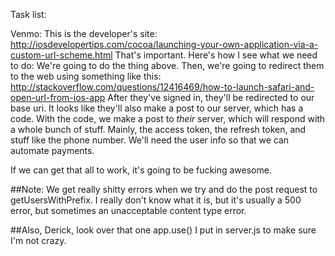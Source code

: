 Task list: 

Venmo: 
This is the developer's site: 
http://iosdevelopertips.com/cocoa/launching-your-own-application-via-a-custom-url-scheme.html
That's important. Here's how I see what we need to do: We're going to do the thing above. Then, we're going to redirect them to the web using something like this: http://stackoverflow.com/questions/12416469/how-to-launch-safari-and-open-url-from-ios-app 
After they've signed in, they'll be redirected to our base uri. It looks like they'll also make a post to our server, which has a code. With the code, we make a post to *their* server, which will respond with a whole bunch of stuff. Mainly, the access token, the refresh token, and stuff like the phone number. We'll need the user info so that we can automate payments. 

If we can get that all to work, it's going to be fucking awesome.


##Note: We get really shitty errors when we try and do the post request to getUsersWithPrefix. I really don't know what it is, but it's usually a 500 error, but sometimes an unacceptable content type error.

##Also, Derick, look over that one app.use() I put in server.js to make sure I'm not crazy.
